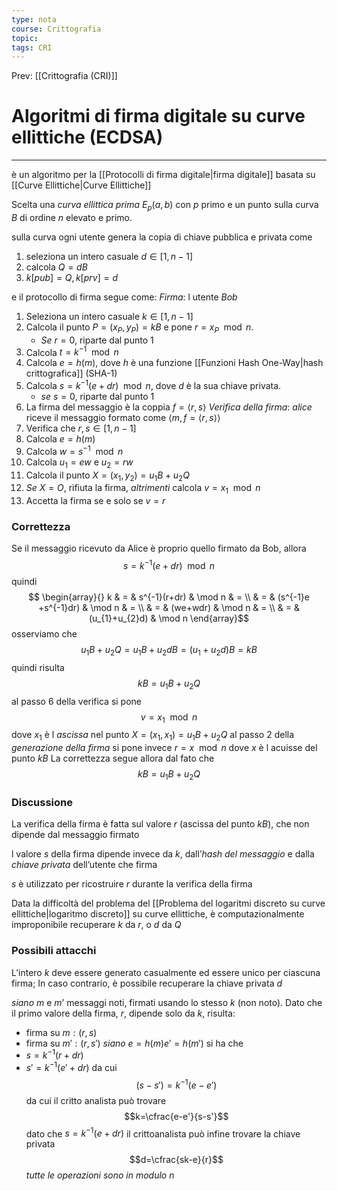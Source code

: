 ```yaml
---
type: nota
course: Crittografia
topic: 
tags: CRI
---
```


Prev: [[Crittografia (CRI)]]

# Algoritmi di firma digitale su curve ellittiche (ECDSA)
---
è un algoritmo per la [[Protocolli di firma digitale|firma digitale]] basata su [[Curve Ellittiche|Curve Ellittiche]]

Scelta una _curva ellittica prima_ $E_{p}(a,b)$ con $p$ primo e un punto sulla curva $B$ di ordine $n$ elevato e primo.

sulla curva ogni utente genera la copia di chiave pubblica e privata come 
1. seleziona un intero casuale $d \in [1,n-1]$
2. calcola $Q=dB$
3. $k[pub]= Q,k[prv]=d$

e il protocollo di firma segue come:
_Firma_: l utente _Bob_
1. Seleziona un intero casuale $k \in [1, n-1]$ 
2. Calcola il punto $P = (x_{P}, y_{P}) = k B$ e pone $r = x_{P} \mod n$. 
	- _Se_ $r = 0$, riparte dal punto 1 
3. Calcola $t = k^{-1} \mod n$
4. Calcola $e = h(m)$, dove $h$ è una funzione [[Funzioni Hash One-Way|hash crittografica]] (SHA-1) 
5. Calcola $s = k^{-1} (e + d r) \mod n$, dove $d$ è la sua chiave privata. 
	- _se_ $s = 0$, riparte dal punto 1 
6. La firma del messaggio è la coppia $f=\langle r, s\rangle$
_Verifica della firma_:
_alice_ riceve il messaggio formato come $\langle m,f=\langle r, s\rangle\rangle$
1. Verifica che $r,s \in [1, n-1]$ 
2.  Calcola $e = h(m)$
3. Calcola $w = s^{-1} \mod n$ 
4. Calcola $u_{1} = e w$ e $u_{2} = r w$
5. Calcola il punto $X = (x_{1} , y_{2}) = u_{1} B + u_{2} Q$
6. _Se_ $X = O$, rifiuta la firma, _altrimenti_ calcola $v = x_{1} \mod n$
7. Accetta la firma se e solo se $v = r$


### Correttezza
Se il messaggio ricevuto da Alice è proprio quello firmato da Bob, allora
$$s = k^{-1}(e+dr)\mod n$$
quindi
$$
\begin{array}{}
k  & = &  s^{-1}(r+dr)  & \mod n  & = \\
   & = & (s^{-1}e +s^{-1}dr)  & \mod  n  & = \\
 &  =  & (we+wdr) & \mod  n  & =  \\
 & = & (u_{1}+u_{2}d) & \mod  n 
\end{array}$$
osserviamo che 
$$u_{1}B+u_{2}Q = u_{1}B+u_{2}dB= (u_{1}+u_{2}d)B = kB$$
quindi risulta
$$kB=u_{1}B+u_{2}Q$$
al passo $6$ della verifica si pone 
$$v=x_{1} \mod   n$$
dove $x_{1}$ è l _ascissa_ nel punto $X=(x_{1},x_{1})=u_{1}B+u_{2}Q$
al passo $2$ della _generazione della firma_ si pone invece $r= x \mod n$
dove $x$ è l acuisse del punto  $kB$
La correttezza segue allora dal fato che $$kB=u_{1}B+u_{2}Q$$

### Discussione
La verifica della firma è fatta sul valore $r$ (ascissa del punto $kB$), che non dipende dal messaggio firmato 

l valore $s$ della firma dipende invece da $k$, dall’_hash del messaggio_ e dalla _chiave privata_ dell’utente che firma 

$s$ è utilizzato per ricostruire $r$ durante la verifica della firma 

Data la difficoltà del problema del [[Problema del logaritmi discreto su curve ellittiche|logaritmo discreto]] su curve ellittiche, è computazionalmente improponibile recuperare $k$ da $r$, o $d$ da $Q$


### Possibili attacchi
L’intero $k$ deve essere generato casualmente ed essere unico per ciascuna firma; 
In caso contrario, è possibile recuperare la chiave privata $d$

_siano_ $m$ e $m’$ messaggi noti, firmati usando lo stesso $k$ (non noto). Dato che il primo valore della firma, $r$, dipende solo da $k$, risulta:
- firma su $m : (r,s)$
- firma su $m':(r,s')$
_siano_ $e=h(m)e'=h(m')$ si ha che 
- $s= k^{-1}(r+dr)$
- $s'=k^{-1}(e'+dr)$
da cui 
$$(s-s')=k^{-1}(e-e')$$
da cui il critto analista può trovare 
$$k=\cfrac{e-e'}{s-s'}$$
dato che $s= k^{-1}(e+dr)$ il crittoanalista può infine trovare la chiave privata 
$$d=\cfrac{sk-e}{r}$$
_tutte le operazioni sono in modulo $n$_
